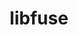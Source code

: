 ---
title: "libfuse"
layout: cache
categories: [package, develop]
meta: {"versions": ["3.16.2"], "compilers": ["cce@=15.0.1", "gcc@=11.4.0", "gcc@=9.4.0", "oneapi@=2024.2.0"], "oss": ["rhel8", "ubuntu20.04", "ubuntu22.04"], "platforms": ["linux"], "targets": ["neoverse_v1", "ppc64le", "x86_64_v3", "zen4"], "stacks": ["e4s", "e4s-cray-rhel", "e4s-neoverse_v1", "e4s-oneapi", "e4s-power", "root"], "num_specs": 45, "num_specs_by_stack": {"root": 45, "e4s-cray-rhel": 9, "e4s-power": 9, "e4s-neoverse_v1": 9, "e4s": 9, "e4s-oneapi": 9}}
spec_details: [{"hash": "g3zr3oq6xdzkweo43dmwqgpxl265vzip", "compiler": "cce@=15.0.1", "versions": ["3.16.2"], "os": "rhel8", "platform": "linux", "target": "zen4", "variants": ["build_system=meson", "buildtype=release", "default_library=shared", "~strip", "~system_install", "~useroot", "+utils"], "stacks": ["root", "e4s-cray-rhel"], "size": "-", "tarball": "https://binaries.spack.io/develop/build_cache/linux-rhel8-zen4/cce-15.0.1/libfuse-3.16.2/linux-rhel8-zen4-cce-15.0.1-libfuse-3.16.2-g3zr3oq6xdzkweo43dmwqgpxl265vzip.spack"}, {"hash": "2ih7c3y4oze3nbgkt2efs5aufzefc5au", "compiler": "cce@=15.0.1", "versions": ["3.16.2"], "os": "rhel8", "platform": "linux", "target": "zen4", "variants": ["build_system=meson", "buildtype=release", "default_library=shared", "~strip", "~system_install", "~useroot", "+utils"], "stacks": ["root", "e4s-cray-rhel"], "size": "-", "tarball": "https://binaries.spack.io/develop/build_cache/linux-rhel8-zen4/cce-15.0.1/libfuse-3.16.2/linux-rhel8-zen4-cce-15.0.1-libfuse-3.16.2-2ih7c3y4oze3nbgkt2efs5aufzefc5au.spack"}, {"hash": "l32qx65ealdrkzh4moobbdfdoh3cs5gh", "compiler": "cce@=15.0.1", "versions": ["3.16.2"], "os": "rhel8", "platform": "linux", "target": "zen4", "variants": ["build_system=meson", "buildtype=release", "default_library=shared", "~strip", "~system_install", "~useroot", "+utils"], "stacks": ["root", "e4s-cray-rhel"], "size": "-", "tarball": "https://binaries.spack.io/develop/build_cache/linux-rhel8-zen4/cce-15.0.1/libfuse-3.16.2/linux-rhel8-zen4-cce-15.0.1-libfuse-3.16.2-l32qx65ealdrkzh4moobbdfdoh3cs5gh.spack"}, {"hash": "fsxaqed3sewpeoj3vxzcxl72vpdzol6a", "compiler": "cce@=15.0.1", "versions": ["3.16.2"], "os": "rhel8", "platform": "linux", "target": "zen4", "variants": ["build_system=meson", "buildtype=release", "default_library=shared", "~strip", "~system_install", "~useroot", "+utils"], "stacks": ["root", "e4s-cray-rhel"], "size": "-", "tarball": "https://binaries.spack.io/develop/build_cache/linux-rhel8-zen4/cce-15.0.1/libfuse-3.16.2/linux-rhel8-zen4-cce-15.0.1-libfuse-3.16.2-fsxaqed3sewpeoj3vxzcxl72vpdzol6a.spack"}, {"hash": "5txfaeow7e5i73utjyc6ucgh6kcglqu2", "compiler": "cce@=15.0.1", "versions": ["3.16.2"], "os": "rhel8", "platform": "linux", "target": "zen4", "variants": ["build_system=meson", "buildtype=release", "default_library=shared", "~strip", "~system_install", "~useroot", "+utils"], "stacks": ["root", "e4s-cray-rhel"], "size": "-", "tarball": "https://binaries.spack.io/develop/build_cache/linux-rhel8-zen4/cce-15.0.1/libfuse-3.16.2/linux-rhel8-zen4-cce-15.0.1-libfuse-3.16.2-5txfaeow7e5i73utjyc6ucgh6kcglqu2.spack"}, {"hash": "fubhnszmzvgtvcatd2d4qskalm3xy2cg", "compiler": "cce@=15.0.1", "versions": ["3.16.2"], "os": "rhel8", "platform": "linux", "target": "zen4", "variants": ["build_system=meson", "buildtype=release", "default_library=shared", "~strip", "~system_install", "~useroot", "+utils"], "stacks": ["root", "e4s-cray-rhel"], "size": "-", "tarball": "https://binaries.spack.io/develop/build_cache/linux-rhel8-zen4/cce-15.0.1/libfuse-3.16.2/linux-rhel8-zen4-cce-15.0.1-libfuse-3.16.2-fubhnszmzvgtvcatd2d4qskalm3xy2cg.spack"}, {"hash": "x6icx36dhdsatumowecjoxq4rrov6krz", "compiler": "cce@=15.0.1", "versions": ["3.16.2"], "os": "rhel8", "platform": "linux", "target": "zen4", "variants": ["build_system=meson", "buildtype=release", "default_library=shared", "~strip", "~system_install", "~useroot", "+utils"], "stacks": ["root", "e4s-cray-rhel"], "size": "-", "tarball": "https://binaries.spack.io/develop/build_cache/linux-rhel8-zen4/cce-15.0.1/libfuse-3.16.2/linux-rhel8-zen4-cce-15.0.1-libfuse-3.16.2-x6icx36dhdsatumowecjoxq4rrov6krz.spack"}, {"hash": "y6s2htxhh4fqdcawvbgxnnl6joq46cvx", "compiler": "cce@=15.0.1", "versions": ["3.16.2"], "os": "rhel8", "platform": "linux", "target": "zen4", "variants": ["build_system=meson", "buildtype=release", "default_library=shared", "~strip", "~system_install", "~useroot", "+utils"], "stacks": ["root", "e4s-cray-rhel"], "size": "-", "tarball": "https://binaries.spack.io/develop/build_cache/linux-rhel8-zen4/cce-15.0.1/libfuse-3.16.2/linux-rhel8-zen4-cce-15.0.1-libfuse-3.16.2-y6s2htxhh4fqdcawvbgxnnl6joq46cvx.spack"}, {"hash": "o2c464vbonfbt7ndvzz4g5gnpw37ek2x", "compiler": "cce@=15.0.1", "versions": ["3.16.2"], "os": "rhel8", "platform": "linux", "target": "zen4", "variants": ["build_system=meson", "buildtype=release", "default_library=shared", "~strip", "~system_install", "~useroot", "+utils"], "stacks": ["root", "e4s-cray-rhel"], "size": "-", "tarball": "https://binaries.spack.io/develop/build_cache/linux-rhel8-zen4/cce-15.0.1/libfuse-3.16.2/linux-rhel8-zen4-cce-15.0.1-libfuse-3.16.2-o2c464vbonfbt7ndvzz4g5gnpw37ek2x.spack"}, {"hash": "3l35z4drqr67zchdrtkplbq773xiw2sb", "compiler": "gcc@=9.4.0", "versions": ["3.16.2"], "os": "ubuntu20.04", "platform": "linux", "target": "ppc64le", "variants": ["build_system=meson", "buildtype=release", "default_library=shared", "~strip", "~system_install", "~useroot", "+utils"], "stacks": ["root", "e4s-power"], "size": "-", "tarball": "https://binaries.spack.io/develop/build_cache/linux-ubuntu20.04-ppc64le/gcc-9.4.0/libfuse-3.16.2/linux-ubuntu20.04-ppc64le-gcc-9.4.0-libfuse-3.16.2-3l35z4drqr67zchdrtkplbq773xiw2sb.spack"}, {"hash": "w624rkmnlyic3i7gctqfhyiw7e3yrue5", "compiler": "gcc@=9.4.0", "versions": ["3.16.2"], "os": "ubuntu20.04", "platform": "linux", "target": "ppc64le", "variants": ["build_system=meson", "buildtype=release", "default_library=shared", "~strip", "~system_install", "~useroot", "+utils"], "stacks": ["root", "e4s-power"], "size": "-", "tarball": "https://binaries.spack.io/develop/build_cache/linux-ubuntu20.04-ppc64le/gcc-9.4.0/libfuse-3.16.2/linux-ubuntu20.04-ppc64le-gcc-9.4.0-libfuse-3.16.2-w624rkmnlyic3i7gctqfhyiw7e3yrue5.spack"}, {"hash": "abhlgcjpcm6iiv642swwplz5wggyer57", "compiler": "gcc@=9.4.0", "versions": ["3.16.2"], "os": "ubuntu20.04", "platform": "linux", "target": "ppc64le", "variants": ["build_system=meson", "buildtype=release", "default_library=shared", "~strip", "~system_install", "~useroot", "+utils"], "stacks": ["root", "e4s-power"], "size": "-", "tarball": "https://binaries.spack.io/develop/build_cache/linux-ubuntu20.04-ppc64le/gcc-9.4.0/libfuse-3.16.2/linux-ubuntu20.04-ppc64le-gcc-9.4.0-libfuse-3.16.2-abhlgcjpcm6iiv642swwplz5wggyer57.spack"}, {"hash": "jmzvgq4tomrh7yvzc36meezjyygco45c", "compiler": "gcc@=9.4.0", "versions": ["3.16.2"], "os": "ubuntu20.04", "platform": "linux", "target": "ppc64le", "variants": ["build_system=meson", "buildtype=release", "default_library=shared", "~strip", "~system_install", "~useroot", "+utils"], "stacks": ["root", "e4s-power"], "size": "-", "tarball": "https://binaries.spack.io/develop/build_cache/linux-ubuntu20.04-ppc64le/gcc-9.4.0/libfuse-3.16.2/linux-ubuntu20.04-ppc64le-gcc-9.4.0-libfuse-3.16.2-jmzvgq4tomrh7yvzc36meezjyygco45c.spack"}, {"hash": "lx6g7qap4kqvqh3fqhity2oiidwyqule", "compiler": "gcc@=9.4.0", "versions": ["3.16.2"], "os": "ubuntu20.04", "platform": "linux", "target": "ppc64le", "variants": ["build_system=meson", "buildtype=release", "default_library=shared", "~strip", "~system_install", "~useroot", "+utils"], "stacks": ["root", "e4s-power"], "size": "-", "tarball": "https://binaries.spack.io/develop/build_cache/linux-ubuntu20.04-ppc64le/gcc-9.4.0/libfuse-3.16.2/linux-ubuntu20.04-ppc64le-gcc-9.4.0-libfuse-3.16.2-lx6g7qap4kqvqh3fqhity2oiidwyqule.spack"}, {"hash": "yylpkkejuzvn2guvic5ihjqnkzjwz2mm", "compiler": "gcc@=9.4.0", "versions": ["3.16.2"], "os": "ubuntu20.04", "platform": "linux", "target": "ppc64le", "variants": ["build_system=meson", "buildtype=release", "default_library=shared", "~strip", "~system_install", "~useroot", "+utils"], "stacks": ["root", "e4s-power"], "size": "-", "tarball": "https://binaries.spack.io/develop/build_cache/linux-ubuntu20.04-ppc64le/gcc-9.4.0/libfuse-3.16.2/linux-ubuntu20.04-ppc64le-gcc-9.4.0-libfuse-3.16.2-yylpkkejuzvn2guvic5ihjqnkzjwz2mm.spack"}, {"hash": "lgdxgbeprqsg7chfrxmp44qvriaa6yzd", "compiler": "gcc@=9.4.0", "versions": ["3.16.2"], "os": "ubuntu20.04", "platform": "linux", "target": "ppc64le", "variants": ["build_system=meson", "buildtype=release", "default_library=shared", "~strip", "~system_install", "~useroot", "+utils"], "stacks": ["root", "e4s-power"], "size": "-", "tarball": "https://binaries.spack.io/develop/build_cache/linux-ubuntu20.04-ppc64le/gcc-9.4.0/libfuse-3.16.2/linux-ubuntu20.04-ppc64le-gcc-9.4.0-libfuse-3.16.2-lgdxgbeprqsg7chfrxmp44qvriaa6yzd.spack"}, {"hash": "mswk5ry3k7ktvlyz3pgizpclmhuu2r2q", "compiler": "gcc@=9.4.0", "versions": ["3.16.2"], "os": "ubuntu20.04", "platform": "linux", "target": "ppc64le", "variants": ["build_system=meson", "buildtype=release", "default_library=shared", "~strip", "~system_install", "~useroot", "+utils"], "stacks": ["root", "e4s-power"], "size": "-", "tarball": "https://binaries.spack.io/develop/build_cache/linux-ubuntu20.04-ppc64le/gcc-9.4.0/libfuse-3.16.2/linux-ubuntu20.04-ppc64le-gcc-9.4.0-libfuse-3.16.2-mswk5ry3k7ktvlyz3pgizpclmhuu2r2q.spack"}, {"hash": "mswb7xyqlsw53yzolwakuhdetwkhd55p", "compiler": "gcc@=9.4.0", "versions": ["3.16.2"], "os": "ubuntu20.04", "platform": "linux", "target": "ppc64le", "variants": ["build_system=meson", "buildtype=release", "default_library=shared", "~strip", "~system_install", "~useroot", "+utils"], "stacks": ["root", "e4s-power"], "size": "-", "tarball": "https://binaries.spack.io/develop/build_cache/linux-ubuntu20.04-ppc64le/gcc-9.4.0/libfuse-3.16.2/linux-ubuntu20.04-ppc64le-gcc-9.4.0-libfuse-3.16.2-mswb7xyqlsw53yzolwakuhdetwkhd55p.spack"}, {"hash": "iy5nwmgnrwe7k62z6bgy5llu7ilbpi72", "compiler": "gcc@=11.4.0", "versions": ["3.16.2"], "os": "ubuntu22.04", "platform": "linux", "target": "neoverse_v1", "variants": ["build_system=meson", "buildtype=release", "default_library=shared", "patches=3ad6719", "~strip", "~system_install", "~useroot", "+utils"], "stacks": ["root", "e4s-neoverse_v1"], "size": "-", "tarball": "https://binaries.spack.io/develop/build_cache/linux-ubuntu22.04-neoverse_v1/gcc-11.4.0/libfuse-3.16.2/linux-ubuntu22.04-neoverse_v1-gcc-11.4.0-libfuse-3.16.2-iy5nwmgnrwe7k62z6bgy5llu7ilbpi72.spack"}, {"hash": "aaoo4fa3nectbl4vwm6xoyprhr7z567z", "compiler": "gcc@=11.4.0", "versions": ["3.16.2"], "os": "ubuntu22.04", "platform": "linux", "target": "neoverse_v1", "variants": ["build_system=meson", "buildtype=release", "default_library=shared", "patches=3ad6719", "~strip", "~system_install", "~useroot", "+utils"], "stacks": ["root", "e4s-neoverse_v1"], "size": "-", "tarball": "https://binaries.spack.io/develop/build_cache/linux-ubuntu22.04-neoverse_v1/gcc-11.4.0/libfuse-3.16.2/linux-ubuntu22.04-neoverse_v1-gcc-11.4.0-libfuse-3.16.2-aaoo4fa3nectbl4vwm6xoyprhr7z567z.spack"}, {"hash": "bqy5nqjv7m4gu3zzdsdol5do25is2dci", "compiler": "gcc@=11.4.0", "versions": ["3.16.2"], "os": "ubuntu22.04", "platform": "linux", "target": "neoverse_v1", "variants": ["build_system=meson", "buildtype=release", "default_library=shared", "patches=3ad6719", "~strip", "~system_install", "~useroot", "+utils"], "stacks": ["root", "e4s-neoverse_v1"], "size": "-", "tarball": "https://binaries.spack.io/develop/build_cache/linux-ubuntu22.04-neoverse_v1/gcc-11.4.0/libfuse-3.16.2/linux-ubuntu22.04-neoverse_v1-gcc-11.4.0-libfuse-3.16.2-bqy5nqjv7m4gu3zzdsdol5do25is2dci.spack"}, {"hash": "xm5goyt6p6uhsp65qwhiggnqxssvob2m", "compiler": "gcc@=11.4.0", "versions": ["3.16.2"], "os": "ubuntu22.04", "platform": "linux", "target": "neoverse_v1", "variants": ["build_system=meson", "buildtype=release", "default_library=shared", "patches=3ad6719", "~strip", "~system_install", "~useroot", "+utils"], "stacks": ["root", "e4s-neoverse_v1"], "size": "-", "tarball": "https://binaries.spack.io/develop/build_cache/linux-ubuntu22.04-neoverse_v1/gcc-11.4.0/libfuse-3.16.2/linux-ubuntu22.04-neoverse_v1-gcc-11.4.0-libfuse-3.16.2-xm5goyt6p6uhsp65qwhiggnqxssvob2m.spack"}, {"hash": "qs3jekpd7x6gb3hfdi5vts5mlb2ksj6p", "compiler": "gcc@=11.4.0", "versions": ["3.16.2"], "os": "ubuntu22.04", "platform": "linux", "target": "neoverse_v1", "variants": ["build_system=meson", "buildtype=release", "default_library=shared", "patches=3ad6719", "~strip", "~system_install", "~useroot", "+utils"], "stacks": ["root", "e4s-neoverse_v1"], "size": "-", "tarball": "https://binaries.spack.io/develop/build_cache/linux-ubuntu22.04-neoverse_v1/gcc-11.4.0/libfuse-3.16.2/linux-ubuntu22.04-neoverse_v1-gcc-11.4.0-libfuse-3.16.2-qs3jekpd7x6gb3hfdi5vts5mlb2ksj6p.spack"}, {"hash": "6hi32dnuquea2qozfv5xxjkbc2zxiavw", "compiler": "gcc@=11.4.0", "versions": ["3.16.2"], "os": "ubuntu22.04", "platform": "linux", "target": "neoverse_v1", "variants": ["build_system=meson", "buildtype=release", "default_library=shared", "patches=3ad6719", "~strip", "~system_install", "~useroot", "+utils"], "stacks": ["root", "e4s-neoverse_v1"], "size": "-", "tarball": "https://binaries.spack.io/develop/build_cache/linux-ubuntu22.04-neoverse_v1/gcc-11.4.0/libfuse-3.16.2/linux-ubuntu22.04-neoverse_v1-gcc-11.4.0-libfuse-3.16.2-6hi32dnuquea2qozfv5xxjkbc2zxiavw.spack"}, {"hash": "rlvujyc7vu3gpwsgzbdgsd6vb3whdyot", "compiler": "gcc@=11.4.0", "versions": ["3.16.2"], "os": "ubuntu22.04", "platform": "linux", "target": "neoverse_v1", "variants": ["build_system=meson", "buildtype=release", "default_library=shared", "patches=3ad6719", "~strip", "~system_install", "~useroot", "+utils"], "stacks": ["root", "e4s-neoverse_v1"], "size": "-", "tarball": "https://binaries.spack.io/develop/build_cache/linux-ubuntu22.04-neoverse_v1/gcc-11.4.0/libfuse-3.16.2/linux-ubuntu22.04-neoverse_v1-gcc-11.4.0-libfuse-3.16.2-rlvujyc7vu3gpwsgzbdgsd6vb3whdyot.spack"}, {"hash": "b2m4ftqy5mrcbhhiako35n2nlgocxq2m", "compiler": "gcc@=11.4.0", "versions": ["3.16.2"], "os": "ubuntu22.04", "platform": "linux", "target": "neoverse_v1", "variants": ["build_system=meson", "buildtype=release", "default_library=shared", "patches=3ad6719", "~strip", "~system_install", "~useroot", "+utils"], "stacks": ["root", "e4s-neoverse_v1"], "size": "-", "tarball": "https://binaries.spack.io/develop/build_cache/linux-ubuntu22.04-neoverse_v1/gcc-11.4.0/libfuse-3.16.2/linux-ubuntu22.04-neoverse_v1-gcc-11.4.0-libfuse-3.16.2-b2m4ftqy5mrcbhhiako35n2nlgocxq2m.spack"}, {"hash": "tfpjx5nqfvhis4cnj4l3jhtcndh5oe4g", "compiler": "gcc@=11.4.0", "versions": ["3.16.2"], "os": "ubuntu22.04", "platform": "linux", "target": "neoverse_v1", "variants": ["build_system=meson", "buildtype=release", "default_library=shared", "patches=3ad6719", "~strip", "~system_install", "~useroot", "+utils"], "stacks": ["root", "e4s-neoverse_v1"], "size": "-", "tarball": "https://binaries.spack.io/develop/build_cache/linux-ubuntu22.04-neoverse_v1/gcc-11.4.0/libfuse-3.16.2/linux-ubuntu22.04-neoverse_v1-gcc-11.4.0-libfuse-3.16.2-tfpjx5nqfvhis4cnj4l3jhtcndh5oe4g.spack"}, {"hash": "ympozcw6lj3vbbxizndihviebf3rgv3m", "compiler": "gcc@=11.4.0", "versions": ["3.16.2"], "os": "ubuntu22.04", "platform": "linux", "target": "x86_64_v3", "variants": ["build_system=meson", "buildtype=release", "default_library=shared", "patches=3ad6719", "~strip", "~system_install", "~useroot", "+utils"], "stacks": ["root", "e4s"], "size": "-", "tarball": "https://binaries.spack.io/develop/build_cache/linux-ubuntu22.04-x86_64_v3/gcc-11.4.0/libfuse-3.16.2/linux-ubuntu22.04-x86_64_v3-gcc-11.4.0-libfuse-3.16.2-ympozcw6lj3vbbxizndihviebf3rgv3m.spack"}, {"hash": "ed3tpi3jteycvqlndbkiusvpxznk4pe7", "compiler": "gcc@=11.4.0", "versions": ["3.16.2"], "os": "ubuntu22.04", "platform": "linux", "target": "x86_64_v3", "variants": ["build_system=meson", "buildtype=release", "default_library=shared", "patches=3ad6719", "~strip", "~system_install", "~useroot", "+utils"], "stacks": ["root", "e4s"], "size": "-", "tarball": "https://binaries.spack.io/develop/build_cache/linux-ubuntu22.04-x86_64_v3/gcc-11.4.0/libfuse-3.16.2/linux-ubuntu22.04-x86_64_v3-gcc-11.4.0-libfuse-3.16.2-ed3tpi3jteycvqlndbkiusvpxznk4pe7.spack"}, {"hash": "k6z26vlvmjhs4f4kg3b2xnvav2dsz2o4", "compiler": "gcc@=11.4.0", "versions": ["3.16.2"], "os": "ubuntu22.04", "platform": "linux", "target": "x86_64_v3", "variants": ["build_system=meson", "buildtype=release", "default_library=shared", "patches=3ad6719", "~strip", "~system_install", "~useroot", "+utils"], "stacks": ["root", "e4s"], "size": "-", "tarball": "https://binaries.spack.io/develop/build_cache/linux-ubuntu22.04-x86_64_v3/gcc-11.4.0/libfuse-3.16.2/linux-ubuntu22.04-x86_64_v3-gcc-11.4.0-libfuse-3.16.2-k6z26vlvmjhs4f4kg3b2xnvav2dsz2o4.spack"}, {"hash": "7vexelgp73xxvfrpaikdgt7byfm2aqp6", "compiler": "gcc@=11.4.0", "versions": ["3.16.2"], "os": "ubuntu22.04", "platform": "linux", "target": "x86_64_v3", "variants": ["build_system=meson", "buildtype=release", "default_library=shared", "patches=3ad6719", "~strip", "~system_install", "~useroot", "+utils"], "stacks": ["root", "e4s"], "size": "-", "tarball": "https://binaries.spack.io/develop/build_cache/linux-ubuntu22.04-x86_64_v3/gcc-11.4.0/libfuse-3.16.2/linux-ubuntu22.04-x86_64_v3-gcc-11.4.0-libfuse-3.16.2-7vexelgp73xxvfrpaikdgt7byfm2aqp6.spack"}, {"hash": "t2mfm77qmh6iozd3fu25yiimyfhr45g3", "compiler": "gcc@=11.4.0", "versions": ["3.16.2"], "os": "ubuntu22.04", "platform": "linux", "target": "x86_64_v3", "variants": ["build_system=meson", "buildtype=release", "default_library=shared", "patches=3ad6719", "~strip", "~system_install", "~useroot", "+utils"], "stacks": ["root", "e4s"], "size": "-", "tarball": "https://binaries.spack.io/develop/build_cache/linux-ubuntu22.04-x86_64_v3/gcc-11.4.0/libfuse-3.16.2/linux-ubuntu22.04-x86_64_v3-gcc-11.4.0-libfuse-3.16.2-t2mfm77qmh6iozd3fu25yiimyfhr45g3.spack"}, {"hash": "ix725gfrwzqzqfia3qcoxbzxxrtc7in4", "compiler": "gcc@=11.4.0", "versions": ["3.16.2"], "os": "ubuntu22.04", "platform": "linux", "target": "x86_64_v3", "variants": ["build_system=meson", "buildtype=release", "default_library=shared", "patches=3ad6719", "~strip", "~system_install", "~useroot", "+utils"], "stacks": ["root", "e4s"], "size": "-", "tarball": "https://binaries.spack.io/develop/build_cache/linux-ubuntu22.04-x86_64_v3/gcc-11.4.0/libfuse-3.16.2/linux-ubuntu22.04-x86_64_v3-gcc-11.4.0-libfuse-3.16.2-ix725gfrwzqzqfia3qcoxbzxxrtc7in4.spack"}, {"hash": "dmlaaj6k2shu7adq2unv7a256r537mdf", "compiler": "gcc@=11.4.0", "versions": ["3.16.2"], "os": "ubuntu22.04", "platform": "linux", "target": "x86_64_v3", "variants": ["build_system=meson", "buildtype=release", "default_library=shared", "patches=3ad6719", "~strip", "~system_install", "~useroot", "+utils"], "stacks": ["root", "e4s"], "size": "-", "tarball": "https://binaries.spack.io/develop/build_cache/linux-ubuntu22.04-x86_64_v3/gcc-11.4.0/libfuse-3.16.2/linux-ubuntu22.04-x86_64_v3-gcc-11.4.0-libfuse-3.16.2-dmlaaj6k2shu7adq2unv7a256r537mdf.spack"}, {"hash": "sjblijj42hzlyru5mxnlrkmatfqgx4l3", "compiler": "gcc@=11.4.0", "versions": ["3.16.2"], "os": "ubuntu22.04", "platform": "linux", "target": "x86_64_v3", "variants": ["build_system=meson", "buildtype=release", "default_library=shared", "patches=3ad6719", "~strip", "~system_install", "~useroot", "+utils"], "stacks": ["root", "e4s"], "size": "-", "tarball": "https://binaries.spack.io/develop/build_cache/linux-ubuntu22.04-x86_64_v3/gcc-11.4.0/libfuse-3.16.2/linux-ubuntu22.04-x86_64_v3-gcc-11.4.0-libfuse-3.16.2-sjblijj42hzlyru5mxnlrkmatfqgx4l3.spack"}, {"hash": "emmchl2rzlzuljjsweitmso5eq3b4q3y", "compiler": "gcc@=11.4.0", "versions": ["3.16.2"], "os": "ubuntu22.04", "platform": "linux", "target": "x86_64_v3", "variants": ["build_system=meson", "buildtype=release", "default_library=shared", "patches=3ad6719", "~strip", "~system_install", "~useroot", "+utils"], "stacks": ["root", "e4s"], "size": "-", "tarball": "https://binaries.spack.io/develop/build_cache/linux-ubuntu22.04-x86_64_v3/gcc-11.4.0/libfuse-3.16.2/linux-ubuntu22.04-x86_64_v3-gcc-11.4.0-libfuse-3.16.2-emmchl2rzlzuljjsweitmso5eq3b4q3y.spack"}, {"hash": "p6bnysqynufrdqn7cxg2r7rqol3jdqwy", "compiler": "oneapi@=2024.2.0", "versions": ["3.16.2"], "os": "ubuntu22.04", "platform": "linux", "target": "x86_64_v3", "variants": ["build_system=meson", "buildtype=release", "default_library=shared", "~strip", "~system_install", "~useroot", "+utils"], "stacks": ["e4s-oneapi", "root"], "size": "-", "tarball": "https://binaries.spack.io/develop/build_cache/linux-ubuntu22.04-x86_64_v3/oneapi-2024.2.0/libfuse-3.16.2/linux-ubuntu22.04-x86_64_v3-oneapi-2024.2.0-libfuse-3.16.2-p6bnysqynufrdqn7cxg2r7rqol3jdqwy.spack"}, {"hash": "t7tzfckdq6ogna4ywzz7tjwxmqal4k4g", "compiler": "oneapi@=2024.2.0", "versions": ["3.16.2"], "os": "ubuntu22.04", "platform": "linux", "target": "x86_64_v3", "variants": ["build_system=meson", "buildtype=release", "default_library=shared", "~strip", "~system_install", "~useroot", "+utils"], "stacks": ["e4s-oneapi", "root"], "size": "-", "tarball": "https://binaries.spack.io/develop/build_cache/linux-ubuntu22.04-x86_64_v3/oneapi-2024.2.0/libfuse-3.16.2/linux-ubuntu22.04-x86_64_v3-oneapi-2024.2.0-libfuse-3.16.2-t7tzfckdq6ogna4ywzz7tjwxmqal4k4g.spack"}, {"hash": "a6inly3s2yfqymostdss2lplyfhkbpxg", "compiler": "oneapi@=2024.2.0", "versions": ["3.16.2"], "os": "ubuntu22.04", "platform": "linux", "target": "x86_64_v3", "variants": ["build_system=meson", "buildtype=release", "default_library=shared", "~strip", "~system_install", "~useroot", "+utils"], "stacks": ["e4s-oneapi", "root"], "size": "-", "tarball": "https://binaries.spack.io/develop/build_cache/linux-ubuntu22.04-x86_64_v3/oneapi-2024.2.0/libfuse-3.16.2/linux-ubuntu22.04-x86_64_v3-oneapi-2024.2.0-libfuse-3.16.2-a6inly3s2yfqymostdss2lplyfhkbpxg.spack"}, {"hash": "bf57lutilqpl3x5pmp63rclweezp44qw", "compiler": "oneapi@=2024.2.0", "versions": ["3.16.2"], "os": "ubuntu22.04", "platform": "linux", "target": "x86_64_v3", "variants": ["build_system=meson", "buildtype=release", "default_library=shared", "~strip", "~system_install", "~useroot", "+utils"], "stacks": ["e4s-oneapi", "root"], "size": "-", "tarball": "https://binaries.spack.io/develop/build_cache/linux-ubuntu22.04-x86_64_v3/oneapi-2024.2.0/libfuse-3.16.2/linux-ubuntu22.04-x86_64_v3-oneapi-2024.2.0-libfuse-3.16.2-bf57lutilqpl3x5pmp63rclweezp44qw.spack"}, {"hash": "t224q74euaxpev2txdpumt25ilbppm2h", "compiler": "oneapi@=2024.2.0", "versions": ["3.16.2"], "os": "ubuntu22.04", "platform": "linux", "target": "x86_64_v3", "variants": ["build_system=meson", "buildtype=release", "default_library=shared", "~strip", "~system_install", "~useroot", "+utils"], "stacks": ["e4s-oneapi", "root"], "size": "-", "tarball": "https://binaries.spack.io/develop/build_cache/linux-ubuntu22.04-x86_64_v3/oneapi-2024.2.0/libfuse-3.16.2/linux-ubuntu22.04-x86_64_v3-oneapi-2024.2.0-libfuse-3.16.2-t224q74euaxpev2txdpumt25ilbppm2h.spack"}, {"hash": "iibxe3vfc2k7vv7d6eaipwlos4cxv3ct", "compiler": "oneapi@=2024.2.0", "versions": ["3.16.2"], "os": "ubuntu22.04", "platform": "linux", "target": "x86_64_v3", "variants": ["build_system=meson", "buildtype=release", "default_library=shared", "~strip", "~system_install", "~useroot", "+utils"], "stacks": ["e4s-oneapi", "root"], "size": "-", "tarball": "https://binaries.spack.io/develop/build_cache/linux-ubuntu22.04-x86_64_v3/oneapi-2024.2.0/libfuse-3.16.2/linux-ubuntu22.04-x86_64_v3-oneapi-2024.2.0-libfuse-3.16.2-iibxe3vfc2k7vv7d6eaipwlos4cxv3ct.spack"}, {"hash": "imktjgmyzmcnnxwg4lb6zwrsiyjryewl", "compiler": "oneapi@=2024.2.0", "versions": ["3.16.2"], "os": "ubuntu22.04", "platform": "linux", "target": "x86_64_v3", "variants": ["build_system=meson", "buildtype=release", "default_library=shared", "~strip", "~system_install", "~useroot", "+utils"], "stacks": ["e4s-oneapi", "root"], "size": "-", "tarball": "https://binaries.spack.io/develop/build_cache/linux-ubuntu22.04-x86_64_v3/oneapi-2024.2.0/libfuse-3.16.2/linux-ubuntu22.04-x86_64_v3-oneapi-2024.2.0-libfuse-3.16.2-imktjgmyzmcnnxwg4lb6zwrsiyjryewl.spack"}, {"hash": "p4odwphr2zvcydsel4xaesh3vs3aquml", "compiler": "oneapi@=2024.2.0", "versions": ["3.16.2"], "os": "ubuntu22.04", "platform": "linux", "target": "x86_64_v3", "variants": ["build_system=meson", "buildtype=release", "default_library=shared", "~strip", "~system_install", "~useroot", "+utils"], "stacks": ["e4s-oneapi", "root"], "size": "-", "tarball": "https://binaries.spack.io/develop/build_cache/linux-ubuntu22.04-x86_64_v3/oneapi-2024.2.0/libfuse-3.16.2/linux-ubuntu22.04-x86_64_v3-oneapi-2024.2.0-libfuse-3.16.2-p4odwphr2zvcydsel4xaesh3vs3aquml.spack"}, {"hash": "itgiv6nspki4tvvhpelje3y3urwumwtl", "compiler": "oneapi@=2024.2.0", "versions": ["3.16.2"], "os": "ubuntu22.04", "platform": "linux", "target": "x86_64_v3", "variants": ["build_system=meson", "buildtype=release", "default_library=shared", "~strip", "~system_install", "~useroot", "+utils"], "stacks": ["e4s-oneapi", "root"], "size": "-", "tarball": "https://binaries.spack.io/develop/build_cache/linux-ubuntu22.04-x86_64_v3/oneapi-2024.2.0/libfuse-3.16.2/linux-ubuntu22.04-x86_64_v3-oneapi-2024.2.0-libfuse-3.16.2-itgiv6nspki4tvvhpelje3y3urwumwtl.spack"}]
---